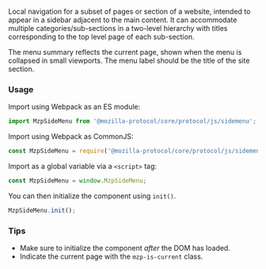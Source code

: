 Local navigation for a subset of pages or section of a website, intended to
appear in a sidebar adjacent to the main content. It can accommodate multiple
categories/sub-sections in a two-level hierarchy with titles corresponding to
the top level page of each sub-section.

The menu summary reflects the current page, shown when the menu is collapsed in
small viewports. The menu label should be the title of the site section.

### Usage

Import using Webpack as an ES module:

```javascript
import MzpSideMenu from '@mozilla-protocol/core/protocol/js/sidemenu';
```

Import using Webpack as CommonJS:

```javascript
const MzpSideMenu = require('@mozilla-protocol/core/protocol/js/sidemenu');
```

Import as a global variable via a `<script>` tag:

```javascript
const MzpSideMenu = window.MzpSideMenu;
```

You can then initialize the component using `init()`.

```javascript
MzpSideMenu.init();
```

### Tips

- Make sure to initialize the component *after* the DOM has loaded.
- Indicate the current page with the `mzp-is-current` class.
